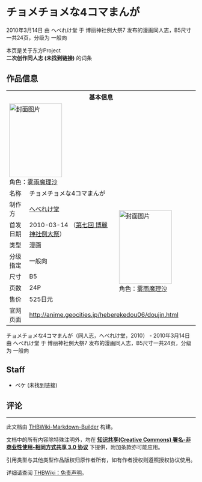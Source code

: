# チョメチョメな4コマまんが

<!-- source html: G:\repos\THBWiki-Markdown-Builder\THBWikiMarkdown\Temp\main\c\c1\ns0%3A%E3%83%81%E3%83%A7%E3%83%A1%E3%83%81%E3%83%A7%E3%83%A1%E3%81%AA4%E3%82%B3%E3%83%9E%E3%81%BE%E3%82%93%E3%81%8C.html -->

2010年3月14日 由 へべれけ堂 于 博丽神社例大祭7 发布的漫画同人志，B5尺寸一共24页，分级为 一般向

本页是关于东方Project  
 **二次创作同人志 (未找到链接)** 的词条
## 作品信息

<table><tbody><tr><th colspan="3">基本信息</th></tr><tr><td class="cover-artwork-mobile" colspan="2"><a href="./文件-チョメチョメな4コマまんが封面.jpg.md" class="image" title="封面图片"><img alt="封面图片" src="https://upload.thwiki.cc/thumb/6/69/%E3%83%81%E3%83%A7%E3%83%A1%E3%83%81%E3%83%A7%E3%83%A1%E3%81%AA4%E3%82%B3%E3%83%9E%E3%81%BE%E3%82%93%E3%81%8C%E5%B0%81%E9%9D%A2.jpg/140px-%E3%83%81%E3%83%A7%E3%83%A1%E3%83%81%E3%83%A7%E3%83%A1%E3%81%AA4%E3%82%B3%E3%83%9E%E3%81%BE%E3%82%93%E3%81%8C%E5%B0%81%E9%9D%A2.jpg" decoding="async" loading="lazy" width="140" height="196" srcset="https://upload.thwiki.cc/thumb/6/69/%E3%83%81%E3%83%A7%E3%83%A1%E3%83%81%E3%83%A7%E3%83%A1%E3%81%AA4%E3%82%B3%E3%83%9E%E3%81%BE%E3%82%93%E3%81%8C%E5%B0%81%E9%9D%A2.jpg/210px-%E3%83%81%E3%83%A7%E3%83%A1%E3%83%81%E3%83%A7%E3%83%A1%E3%81%AA4%E3%82%B3%E3%83%9E%E3%81%BE%E3%82%93%E3%81%8C%E5%B0%81%E9%9D%A2.jpg 1.5x, https://upload.thwiki.cc/thumb/6/69/%E3%83%81%E3%83%A7%E3%83%A1%E3%83%81%E3%83%A7%E3%83%A1%E3%81%AA4%E3%82%B3%E3%83%9E%E3%81%BE%E3%82%93%E3%81%8C%E5%B0%81%E9%9D%A2.jpg/280px-%E3%83%81%E3%83%A7%E3%83%A1%E3%83%81%E3%83%A7%E3%83%A1%E3%81%AA4%E3%82%B3%E3%83%9E%E3%81%BE%E3%82%93%E3%81%8C%E5%B0%81%E9%9D%A2.jpg 2x" data-file-width="350" data-file-height="489"></a><div class="cover-char">角色：<a href="./雾雨魔理沙.md" title="雾雨魔理沙">雾雨魔理沙</a></div></td>
</tr><tr><td class="label">名称</td><td colspan="2"> チョメチョメな4コマまんが </td></tr><tr><td class="label">制作方</td><td><a href="./へべれけ堂.md" title="へべれけ堂">へべれけ堂</a></td><td class="cover-artwork" rowspan="7" style="min-width:196px;"><a href="./文件-チョメチョメな4コマまんが封面.jpg.md" class="image" title="封面图片"><img alt="封面图片" src="https://upload.thwiki.cc/thumb/6/69/%E3%83%81%E3%83%A7%E3%83%A1%E3%83%81%E3%83%A7%E3%83%A1%E3%81%AA4%E3%82%B3%E3%83%9E%E3%81%BE%E3%82%93%E3%81%8C%E5%B0%81%E9%9D%A2.jpg/140px-%E3%83%81%E3%83%A7%E3%83%A1%E3%83%81%E3%83%A7%E3%83%A1%E3%81%AA4%E3%82%B3%E3%83%9E%E3%81%BE%E3%82%93%E3%81%8C%E5%B0%81%E9%9D%A2.jpg" decoding="async" loading="lazy" width="140" height="196" srcset="https://upload.thwiki.cc/thumb/6/69/%E3%83%81%E3%83%A7%E3%83%A1%E3%83%81%E3%83%A7%E3%83%A1%E3%81%AA4%E3%82%B3%E3%83%9E%E3%81%BE%E3%82%93%E3%81%8C%E5%B0%81%E9%9D%A2.jpg/210px-%E3%83%81%E3%83%A7%E3%83%A1%E3%83%81%E3%83%A7%E3%83%A1%E3%81%AA4%E3%82%B3%E3%83%9E%E3%81%BE%E3%82%93%E3%81%8C%E5%B0%81%E9%9D%A2.jpg 1.5x, https://upload.thwiki.cc/thumb/6/69/%E3%83%81%E3%83%A7%E3%83%A1%E3%83%81%E3%83%A7%E3%83%A1%E3%81%AA4%E3%82%B3%E3%83%9E%E3%81%BE%E3%82%93%E3%81%8C%E5%B0%81%E9%9D%A2.jpg/280px-%E3%83%81%E3%83%A7%E3%83%A1%E3%83%81%E3%83%A7%E3%83%A1%E3%81%AA4%E3%82%B3%E3%83%9E%E3%81%BE%E3%82%93%E3%81%8C%E5%B0%81%E9%9D%A2.jpg 2x" data-file-width="350" data-file-height="489"></a><div class="cover-char">角色：<a href="./雾雨魔理沙.md" title="雾雨魔理沙">雾雨魔理沙</a></div></td>
</tr><tr><td class="label">首发日期</td><td>2010-03-14&#160;（<a href="/展会作品列表?e=%E5%8D%9A%E4%B8%BD%E7%A5%9E%E7%A4%BE%E4%BE%8B%E5%A4%A7%E7%A5%AD%237">第七回 博麗神社例大祭</a>）</td></tr><tr><td class="label">类型</td><td>漫画</td></tr><tr><td class="label">分级指定</td><td>一般向</td></tr><tr><td class="label">尺寸</td><td>B5</td></tr><tr><td class="label">页数</td><td>24P</td></tr><tr><td class="label">售价</td><td>525日元</td></tr>
<tr><td class="label">官网页面</td><td colspan="2"><a rel="nofollow" class="external free" href="http://anime.geocities.jp/heberekedou06/doujin.html">http://anime.geocities.jp/heberekedou06/doujin.html</a></td></tr></tbody></table>

チョメチョメな4コマまんが（同人志，へべれけ堂，2010） - 2010年3月14日 由 へべれけ堂 于 博丽神社例大祭7 发布的漫画同人志，B5尺寸一共24页，分级为 一般向
## Staff
- ペケ (未找到链接)

## 评论




---

此文档由 [THBWiki-Markdown-Builder](https://github.com/Delsin-Yu/THBWiki-Markdown-Builder) 构建。

文档中的所有内容除特殊注明外，均在 [**知识共享(Creative Commons) 署名-非商业性使用-相同方式共享 3.0 协议**](https://creativecommons.org/licenses/by-sa/3.0/deed.zh-hans) 下提供，附加条款亦可能应用。

引用类型与其他类型作品版权归原作者所有，如有作者授权则遵照授权协议使用。

详细请查阅 [THBWiki：免责声明](https://thbwiki.cc/THBWiki:%E5%85%8D%E8%B4%A3%E5%A3%B0%E6%98%8E)。

